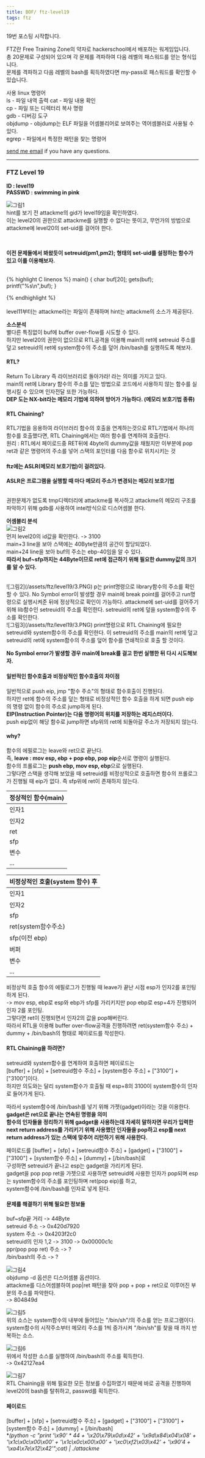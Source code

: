 ```yaml
---
title: BOF/ ftz-level19
tags: ftz
---
```


19번 포스팅 시작합니다.

FTZ란 Free Training Zone의 약자로 hackerschool에서 배포하는 워게임입니다.  
총 20문제로 구성되어 있으며 각 문제를 격파하여 다음 레벨의 패스워드를 얻는 형식입니다.  
문제를 격파하고 다음 레벨의 bash를 획득하였다면 my-pass로 패스워드를 확인할 수 있습니다.  

사용 linux 명령어  
ls - 파일 내역 출력
cat - 파일 내용 확인  
cp - 파일 또는 디렉터리 복사 명령  
gdb - 디버깅 도구  
objdump - objdump는 ELF 파일을 어셈블리어로 보여주는 역어셈블러로 사용될 수 있다.  
egrep - 파일에서 특정한 패턴을 찾는 명령어  

 [send me email](mailto:jewel7492@gmail.com) if you have any questions.

<!--more-->

---
### FTZ Level 19
**ID : level19**  
**PASSWD : swimming in pink**         

![그림1](/assets/ftz/level19/1.PNG)  
hint를 보기 전 attackme의 gid가 level19임을 확인하였다.  
이는 level20의 권한으로 attackme를 실행할 수 없다는 뜻이고, 무언가의 방법으로 attackme에 level20의 set-uid를 걸어야 한다.  

<br />

**이전 문제들에서 봐왔듯이 setreuid(pm1,pm2); 형태의 set-uid를 설정하는 함수가 있고 이를 이용해보자.**  

<br />
{% highlight C linenos %}  
main()
{ char buf[20];
  gets(buf);
  printf("%s\n",buf);
}

{% endhighlight %}  
<br />
level11부터는 attackme라는 파일이 존재하며 hint는 attackme의 소스가 제공된다.  

**소스분석**  
별다른 특징없이 buf에 buffer over-flow를 시도할 수 있다.  
하지만 level20의 권한이 없으므로 RTL공격을 이용해 main의 ret에 setreuid 주소를 덮고 setreuid의 ret에 system함수의 주소를 덮어 /bin/bash를 실행하도록 해보자.  

#### RTL?  
Return To Library 즉 라이브러리로 돌아가라! 라는 의미를 가지고 있다.  
main의 ret에 Library 함수의 주소를 덮는 방법으로 코드에서 사용하지 않는 함수를 실행시킬 수 있으며 인자전달 또한 가능하다.  
**DEP 도는 NX-bit라는 메모리 기법에 의하여 방어가 가능하다. (메모리 보호기법 종류)**  

#### RTL Chaining?
RTL기법을 응용하여 라이브러리 함수의 호출을 연계하는것으로 RTL기법에서 하나의 함수를 호출했다면, RTL Chaining에서는 여러 함수를 연계하여 호출한다.  
원리 : RTL에서 페이로드중 RET뒤에 4byte의 dummy값을 채웠지만 이부분에 pop ret과 같은 명령어의 주소를 넣어 스택의 포인터를 다음 함수로 위치시키는 것  

#### ftz에는 ASLR(메모리 보호기법)이 걸려있다.  
**ASLR은 프로그램을 실행할 때 마다 메모리 주소가 변경되는 메모리 보호기법**  

<br />
권한문제가 없도록 tmp디렉터리에 attackme를 복사하고 attackme의 메모리 구조를 파악하기 위해 gdb를 사용하여 intel방식으로 디스어셈블 한다.   

**어셈블리 분석**  
![그림2](/assets/ftz/level19/2.PNG)  
먼저 level20의 id값을 확인한다. -> 3100  
main+3 line을 보아 스택에는 40Byte만큼의 공간이 할당되었다.  
main+24 line을 보아 buf의 주소는 ebp-40임을 알 수 있다.  
**따라서 buf~sfp까지는 44Byte이므로 ret에 접근하기 위해 필요한 dummy값의 크기를 알 수 있다.**  


<br />
![그림2](/assets/ftz/level19/3.PNG)  
p는 print명령으로 library함수의 주소를 확인할 수 있다.  
No Symbol error이 발생할 경우 main에 break point를 걸어주고 run명령으로 실행시켜준 뒤에 정상적으로 확인이 가능하다.  
attackme에 set-uid를 걸어주기 위해 lib함수인 setreuid의 주소를 확인한다.  
setreuid의 ret에 덮을 system함수의 주소를 확인한다.  

<br />
![그림3](/assets/ftz/level19/3.PNG)  
print명령으로 RTL Chaining에 필요한 setreuid와 system함수의 주소를 확인한다.  
이 setreuid의 주소를 main의 ret에 덮고 setreuid의 ret에 system함수의 주소를 덮어 함수를 연쇄적으로 호출 할 것이다.  

**No Symbol error가 발생할 경우 main에 break를 걸고 한번 실행한 뒤 다시 시도해보자.**  

#### 일반적인 함수호출과 비정상적인 함수호출의 차이점  
일반적으로 push eip, jmp "함수 주소"의 형태로 함수호출이 진행된다.  
하지만 ret에 함수의 주소를 덮는 형태로 비정상적인 함수 호출을 하게 되면 push eip의 명령 없이 함수의 주소로 jump하게 된다.  
**EIP(Instruction Pointer)는 다음 명령어의 위치를 저장하는 레지스터이다.**  
push eip없이 해당 함수로 jump하면 sfp위의 ret에 되돌아갈 주소가 저장되지 않는다.  

#### why?  
함수의 에필로그는 leave와 ret으로 끝난다.  
즉, **leave : mov esp, ebp + pop ebp, pop eip**순서로 명령이 실행된다.   
함수의 프롤로그는 **push ebp, mov esp, ebp**으로 실행된다.  
그렇다면 스택을 생각해 보았을 때 setreuid를 비정상적으로 호출하면 함수의 프롤로그가 진행될 때 eip가 없다. 즉 sfp위에 ret이 존재하지 않는다.  

정상적인 함수(main)|
---|
인자1|
인자2|
ret|
sfp|
변수|
...|  

비정상적인 호출(system 함수) 후|
---|
인자1|
인자2|
sfp|
ret(system함수주소)|
sfp(이전 ebp)|
버퍼|
변수|
...|  

비정상적 호출 함수의 에필로그가 진행될 때 leave가 끝난 시점 esp가 인자2를 포인팅하게 된다.  
-> mov esp, ebp로 esp와 ebp가 sfp를 가리키지만 pop ebp로 esp+4가 진행되어 인자 2를 포인팅.  
그렇다면 ret이 진행되면서 인자2의 값을 pop해버린다.  
따라서 RTL을 이용해 buffer over-flow공격을 진행하려면 ret(system함수 주소) + dummy + /bin/bash의 형태로 페이로드를 작성한다.  

#### RTL Chaining을 하려면?  
setreuid와 system함수를 연계하여 호출하면 페이로드는  
[buffer] + [sfp] + [setreuid함수 주소] + [system함수 주소] + ["3100"] + ["3100"]이다.  
하지만 의도와는 달리 system함수가 호출될 때 esp+8의 3100이 system함수의 인자로 들어가게 된다.  

따라서 system함수에 /bin/bash를 넣기 위해 가젯(gadget)이라는 것을 이용한다.  
**gadget은 ret으로 끝나는 연속된 명령을 의미**  
**함수의 인자들을 정리하기 위해 gadget을 사용하는데 자세히 말하자면 우리가 입력한 next return address를 가리키기 위해 사용했던 인자들을 pop하고 esp를 next return address가 있는 스택에 맞추어 리턴하기 위해 사용한다.**  

페이로드를 [buffer] + [sfp] + [setreuid함수 주소] + [gadget] + ["3100"] + ["3100"] + [system함수 주소] + [dummy] + [/bin/bash]로  
구성하면 setreuid가 끝나고 esp는 gadget을 가리키게 된다.  
gadget을 pop pop ret을 가젯으로 사용하면 setreuid에 사용한 인자가 pop되며 esp는 system함수의 주소를 포인팅하며 ret(pop eip)를 하고,  
system함수에 /bin/bash를 인자로 넣게 된다.  

#### 문제를 해결하기 위해 필요한 정보들  
buf~sfp끝 거리 -> 44Byte  
setreuid 주소 -> 0x420d7920  
system 주소 -> 0x4203f2c0  
setreuid의 인자 1,2 -> 3100 -> 0x00000c1c  
ppr(pop pop ret) 주소 -> ?  
/bin/bash의 주소 -> ?  

![그림4](/assets/ftz/level19/4.PNG)  
objdump -d 옵션은 디스어셈블 옵션이다.  
attackme를 디스어셈블하여 pop|ret 패턴을 찾아 pop + pop + ret으로 이루어진 부분의 주소를 파악한다.  
-> 804849d  

![그림5](/assets/ftz/level19/5.PNG)  
위의 소스는 system함수의 내부에 들어있는 "/bin/sh"/의 주소를 얻는 프로그램이다.  
system함수의 시작주소부터 메모리 주소를 1씩 증가시켜 "/bin/sh"를 찾을 때 까지 반복하는 소스.  

![그림6](/assets/ftz/level19/6.PNG)  
위에서 작성한 소스를 실행하여 /bin/bash의 주소를 획득한다.  
-> 0x42127ea4  

![그림7](/assets/ftz/level19/7.PNG)  
RTL Chaining을 위해 필요한 모든 정보를 수집하였기 때문에 바로 공격을 진행하여 level20의 bash를 탈취하고, passwd를 획득한다.  

#### 페이로드  
[buffer] + [sfp] + [setreuid함수 주소] + [gadget] + ["3100"] + ["3100"] + [system함수 주소] + [dummy] + [/bin/bash]  
**(python -c "print '\x90' * 44 + '\x20\x79\x0d\x42' + '\x9d\x84\x04\x08' + '\x1c\x0c\x00\x00' + '\x1c\x0c\x00\x00' + '\xc0\xf2\x03\x42' + '\x90'*4 + '\xa4\x7e\x12\x42'";cat) | ./attackme**  

